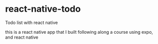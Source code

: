 # react-native-todo
Todo list with react native


this is a react native app that I built following along a course using expo, and react native
